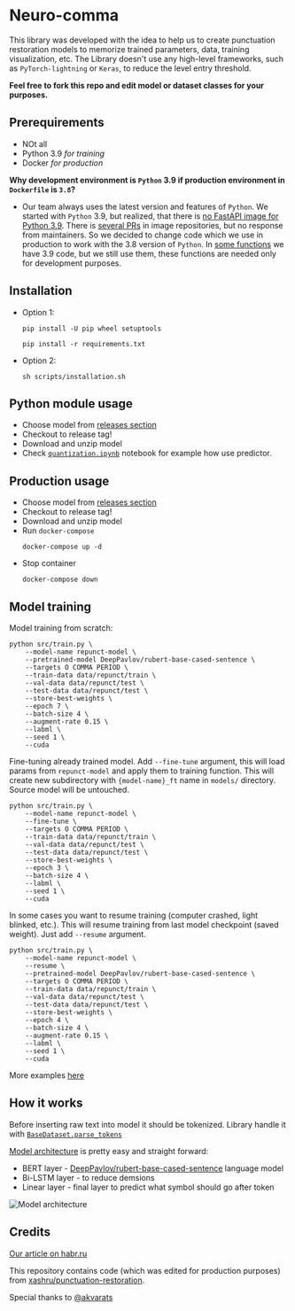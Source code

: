 # Neuro-comma

This library was developed with the idea to help us to create punctuation restoration models to memorize trained parameters, data, training visualization, etc. The Library doesn't use any high-level frameworks, such as `PyTorch-lightning` or `Keras`, to reduce the level entry threshold.

**Feel free to fork this repo and edit model or dataset classes for your purposes.**

## Prerequirements
 - NOt all
 - Python 3.9 *for training*
 - Docker *for production*
  
**Why development environment is `Python` 3.9 if production environment in `Dockerfile` is `3.8`?**

 - Our team always uses the latest version and features of `Python`. We started with `Python` 3.9, but realized, that there is [no FastAPI image for Python 3.9](https://hub.docker.com/r/tiangolo/uvicorn-gunicorn-fastapi). There is [several PRs](https://github.com/tiangolo/uvicorn-gunicorn-docker/pulls) in image repositories, but no response from maintainers. So we decided to change code which we use in production to work with the 3.8 version of `Python`. In [some functions](https://github.com/sviperm/neuro-comma/blob/69e4fe6f1d0be343d4fe1ade522d587d51ef7743/src/neuro_comma/utils.py#L10) we have 3.9 code, but we still use them, these functions are needed only for development purposes.

## Installation
 
 - Option 1:
    ```shell
    pip install -U pip wheel setuptools
    ```
    ```shell
    pip install -r requirements.txt
    ```
  - Option 2:
    ```shell
    sh scripts/installation.sh
    ```

## Python module usage
 - Choose model from [releases section](https://github.com/sviperm/neuro-comma/releases)
 - Checkout to release tag!
 - Download and unzip model
 - Check [`quantization.ipynb`](https://github.com/sviperm/neuro-comma/blob/repunct-quant/notebooks/quantization.ipynb) notebook for example how use predictor.


## Production usage
 - Choose model from [releases section](https://github.com/sviperm/neuro-comma/releases)
 - Checkout to release tag!
 - Download and unzip model
 - Run `docker-compose`
    ```shell
    docker-compose up -d
    ```
  - Stop container
    ```shell
    docker-compose down
    ```

## Model training

Model training from scratch:
```shell
python src/train.py \
    --model-name repunct-model \
    --pretrained-model DeepPavlov/rubert-base-cased-sentence \
    --targets O COMMA PERIOD \
    --train-data data/repunct/train \
    --val-data data/repunct/test \
    --test-data data/repunct/test \
    --store-best-weights \
    --epoch 7 \
    --batch-size 4 \
    --augment-rate 0.15 \
    --labml \
    --seed 1 \
    --cuda 
```

Fine-tuning already trained model. Add `--fine-tune` argument, this will load params from `repunct-model` and apply them to training function. This will create new subdirectory with `{model-name}_ft` name in `models/` directory. Source model will be untouched.

```shell
python src/train.py \
    --model-name repunct-model \
    --fine-tune \
    --targets O COMMA PERIOD \
    --train-data data/repunct/train \
    --val-data data/repunct/test \
    --test-data data/repunct/test \
    --store-best-weights \
    --epoch 3 \
    --batch-size 4 \
    --labml \
    --seed 1 \
    --cuda 
```

In some cases you want to resume training (computer crashed, light blinked, etc.). This will resume training from last model checkpoint (saved weight). Just add `--resume` argument.

```shell
python src/train.py \
    --model-name repunct-model \
    --resume \
    --pretrained-model DeepPavlov/rubert-base-cased-sentence \
    --targets O COMMA PERIOD \
    --train-data data/repunct/train \
    --val-data data/repunct/test \
    --test-data data/repunct/test \
    --store-best-weights \
    --epoch 4 \
    --batch-size 4 \
    --augment-rate 0.15 \
    --labml \
    --seed 1 \
    --cuda 
```

More examples [here](https://github.com/sviperm/neuro-comma/tree/master/scripts)

## How it works

Before inserting raw text into model it should be tokenized. Library handle it with [`BaseDataset.parse_tokens`](https://github.com/sviperm/neuro-comma/blob/fc89b977b5e3caf866f54f9e2a0d9503869a8a57/src/neuro_comma/dataset.py#L63)

[Model architecture](https://github.com/sviperm/neuro-comma/blob/fc89b977b5e3caf866f54f9e2a0d9503869a8a57/src/neuro_comma/model.py#L15) is pretty easy and straight forward:
 - BERT layer - [DeepPavlov/rubert-base-cased-sentence](https://huggingface.co/DeepPavlov/rubert-base-cased-sentence) language model
 - Bi-LSTM layer - to reduce demsions
 - Linear layer - final layer to predict what symbol should go after token

![Model architecture](readme/model-architecture.png)
## Credits

[Our article on habr.ru](https://habr.com/ru/company/barsgroup/blog/563854/)

This repository contains code (which was edited for production purposes) from [xashru/punctuation-restoration](https://github.com/xashru/punctuation-restoration).

Special thanks to [@akvarats](https://github.com/akvarats)
